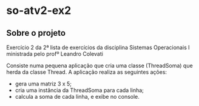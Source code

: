 # so-atv2-ex2

## Sobre o projeto
Exercício 2 da 2ª lista de exercícios da disciplina Sistemas Operacionais I ministrada pelo profº Leandro Colevati

Consiste numa pequena aplicação que cria uma classe (ThreadSoma) que herda da classe Thread. A aplicação realiza as seguintes ações:
* gera uma matriz 3 x 5;
* cria uma instância da ThreadSoma para cada linha;
* calcula a soma de cada linha, e exibe no console.
